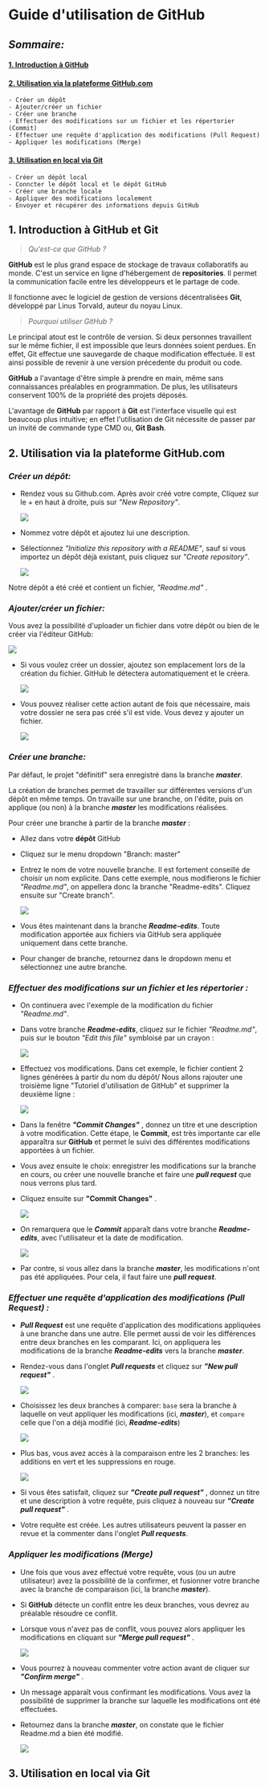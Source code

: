 # **Guide d'utilisation de GitHub**

## **_Sommaire:_**
#### [1. Introduction à GitHub](#intro)
#### [2. Utilisation via la plateforme GitHub.com](#github)
    - Créer un dépôt
    - Ajouter/créer un fichier
    - Créer une branche
    - Effectuer des modifications sur un fichier et les répertorier (Commit)
    - Effectuer une requête d'application des modifications (Pull Request)
    - Appliquer les modifications (Merge)
#### [3. Utilisation en local via Git](#git)
    - Créer un dépôt local
    - Conncter le dépôt local et le dépôt GitHub
    - Créer une branche locale
    - Appliquer des modifications localement
    - Envoyer et récupérer des informations depuis GitHub


## **1. Introduction à GitHub et Git**<a id="intro"></a>
>*Qu'est-ce que GitHub ?*

**GitHub** est le plus grand espace de stockage de travaux collaboratifs au monde. C'est un service en ligne d'hébergement de **repositories**. Il permet la communication facile entre les développeurs et le partage de code.

Il fonctionne avec le logiciel de gestion de versions décentralisées **Git**, développé par Linus Torvald, auteur du noyau Linux.  

>*Pourquoi utiliser GitHub ?*

Le principal atout est le contrôle de version. Si deux personnes travaillent sur le même fichier, il est impossible que leurs données soient perdues. En effet, Git effectue une sauvegarde de chaque modification effectuée. Il est ainsi possible de revenir à une version précedente du produit ou code.

**GitHub** a l'avantage d'être simple à prendre en main, même sans connaissances préalables en programmation. De plus, les utilisateurs conservent 100% de la propriété des projets déposés.

L'avantage de **GitHub** par rapport à **Git** est l'interface visuelle qui est beaucoup plus intuitive; en effet l'utilisation de Git nécessite de passer par un invité de commande type CMD ou, **Git Bash**.


## **2. Utilisation via la plateforme GitHub.com** <a id="github"></a>

### ***Créer un dépôt:***

* Rendez vous su Github.com. Après avoir créé votre compte, Cliquez sur le + en haut à droite, puis sur *"New Repository"*.

    ![](https://github.com/HugoPineranda/Tutoriel_GitHub/blob/master/images/NewRepository.jpg)
* Nommez votre dépôt et ajoutez lui une description.
* Sélectionnez *"Initialize this repository with a README"*, sauf si vous importez un dépôt déjà existant, puis cliquez sur *"Create repository"*.

    ![](https://github.com/HugoPineranda/Tutoriel_GitHub/blob/master/images/NewRepository2.jpg)

Notre dépôt a été créé et contient un fichier, *"Readme.md"* .

### ***Ajouter/créer un fichier:***

Vous avez la possibilité d'uploader un fichier dans votre dépôt ou bien de le créer via l'éditeur GitHub:

![](https://github.com/HugoPineranda/Tutoriel_GitHub/blob/master/images/Edit.jpg)
* Si vous voulez créer un dossier, ajoutez son emplacement lors de la création du fichier. GitHub le détectera automatiquement et le créera.

    ![](https://github.com/HugoPineranda/Tutoriel_GitHub/blob/master/images/SousDossier.jpg)
* Vous pouvez réaliser cette action autant de fois que nécessaire, mais votre dossier ne sera pas créé s'il est vide. Vous devez y ajouter un fichier.

    ![](https://github.com/HugoPineranda/Tutoriel_GitHub/blob/master/images/SousSousDossier.jpg)

### ***Créer une branche:***

Par défaut, le projet "définitif" sera enregistré dans la branche ***master***.

La création de branches permet de travailler sur différentes versions d'un dépôt en même temps. On travaille sur une branche, on l'édite, puis on applique (ou non) à la branche ***master*** les modifications réalisées.

Pour créer une branche à partir de la branche ***master*** :

* Allez dans votre **dépôt** GitHub
* Cliquez sur le menu dropdown "Branch: master"
* Entrez le nom de votre nouvelle branche. Il est fortement conseillé de choisir un nom explicite. Dans cette exemple, nous modifierons le fichier *"Readme.md"*, on appellera donc la branche "Readme-edits". Cliquez ensuite sur "Create branch".
   
    ![](https://github.com/HugoPineranda/Tutoriel_GitHub/blob/master/images/CreateBranch.jpg)
* Vous êtes maintenant dans la branche ***Readme-edits***. Toute modification apportée aux fichiers via GitHub sera appliquée uniquement dans cette branche.
* Pour changer de branche, retournez dans le dropdown menu et sélectionnez une autre branche.

### ***Effectuer des modifications sur un fichier et les répertorier :***

* On continuera avec l'exemple de la modification du fichier *"Readme.md"*.
* Dans votre branche ***Readme-edits***, cliquez sur le fichier *"Readme.md"*, puis sur le bouton *"Edit this file"* symbloisé par un crayon :

    ![](https://github.com/HugoPineranda/Tutoriel_GitHub/blob/master/images/EditFile.jpg)
* Effectuez vos modifications. Dans cet exemple, le fichier contient 2 lignes générées à partir du nom du dépôt/ Nous allons rajouter une troisième ligne "Tutoriel d'utilisation de GitHub" et supprimer la deuxième ligne :

    ![](https://github.com/HugoPineranda/Tutoriel_GitHub/blob/master/images/Ligne3.jpg)
* Dans la fenêtre  ***"Commit Changes"*** , donnez un titre  et une description à votre modification. Cette étape, le **Commit**, est très importante car elle apparaîtra sur **GitHub** et permet le suivi des différentes modifications apportées à un fichier.
* Vous avez ensuite le choix: enregistrer les modifications sur la branche en cours, ou créer une nouvelle branche et faire une ***pull request*** que nous verrons plus tard.
* Cliquez ensuite sur **"Commit Changes"** .

    ![](https://github.com/HugoPineranda/Tutoriel_GitHub/blob/master/images/Commit.jpg)
* On remarquera que le ***Commit*** apparaît dans votre branche ***Readme-edits***, avec l'utilisateur et la date de modification.

    ![](https://github.com/HugoPineranda/Tutoriel_GitHub/blob/master/images/NotifCommit.jpg)
* Par contre, si vous allez dans la branche ***master***, les modifications n'ont pas été appliquées. Pour cela, il faut faire une ***pull request***.

### ***Effectuer une requête d'application des modifications (Pull Request) :***

* ***Pull Request*** est une requête d'application des modifications appliquées à une branche dans une autre. Elle permet aussi de voir les différences entre deux branches en les comparant. Ici, on appliquera les modifications de la branche ***Readme-edits*** vers la branche ***master***.
* Rendez-vous dans l'onglet ***Pull requests*** et cliquez sur ***"New pull request"*** .
   
    ![](https://github.com/HugoPineranda/Tutoriel_GitHub/blob/master/images/PullRequest.jpg)
* Choisissez les deux branches à comparer: `base` sera la branche à laquelle on veut appliquer les modifications (ici, ***master***), et `compare` celle que l'on a déjà modifié (ici, ***Readme-edits***)

    ![](https://github.com/HugoPineranda/Tutoriel_GitHub/blob/master/images/PullRequest2.jpg)
* Plus bas, vous avez accès à la comparaison entre les 2 branches: les additions en vert et les suppressions en rouge.

    ![](https://github.com/HugoPineranda/Tutoriel_GitHub/blob/master/images/Modifs.jpg)
* Si vous êtes satisfait, cliquez sur ***"Create pull request"*** , donnez un titre et une description à votre requête, puis cliquez à nouveau sur ***"Create pull request"*** .
* Votre requête est créée. Les autres utilisateurs peuvent la passer en revue et la commenter dans l'onglet ***Pull requests***.

### ***Appliquer les modifications (Merge)***

* Une fois que vous avez effectué votre requête, vous (ou un autre utilisateur) avez la possibilité de la confirmer, et fusionner votre branche avec la branche de comparaison (ici, la branche ***master***).
* Si **GitHub** détecte un conflit entre les deux branches, vous devrez au préalable résoudre ce conflit. 
* Lorsque vous n'avez pas de conflit, vous pouvez alors appliquer les modifications en cliquant sur ***"Merge pull request"*** .

    ![](https://github.com/HugoPineranda/Tutoriel_GitHub/blob/master/images/Merge.jpg)
* Vous pourrez à nouveau commenter votre action avant de cliquer sur ***"Confirm merge"*** .
* Un message apparaît vous confirmant les modifications. Vous avez la possibilité de supprimer la branche sur laquelle les modifications ont été effectuées.
* Retournez dans la branche ***master***, on constate que le fichier Readme.md a bien été modifié.

    ![](https://github.com/HugoPineranda/Tutoriel_GitHub/blob/master/images/Merge2.jpg)
















## **3. Utilisation en local via Git** <a id="git"></a>



